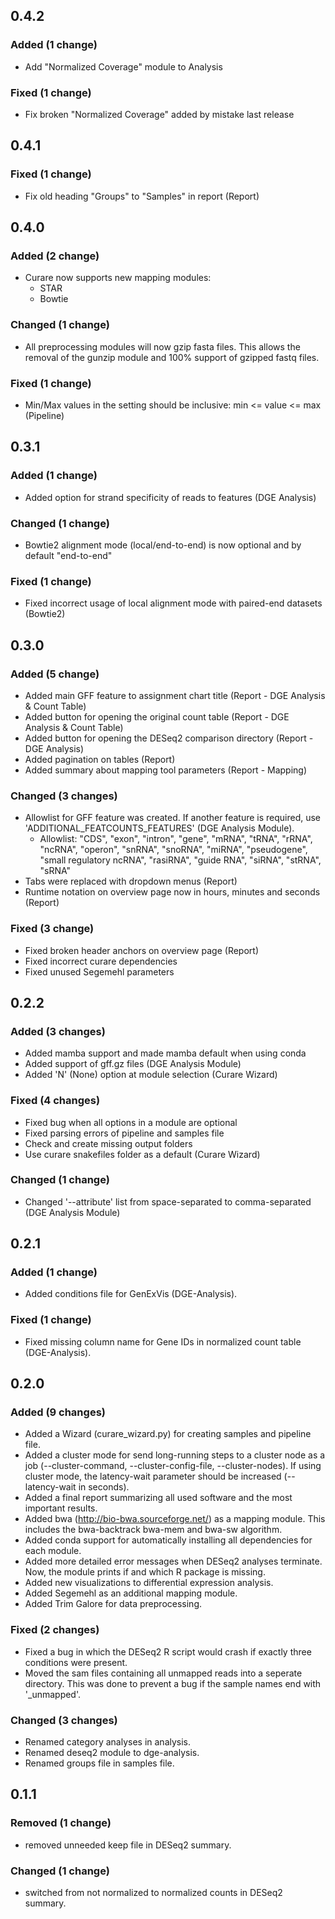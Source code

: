 ## 0.4.2

### Added (1 change)
- Add "Normalized Coverage" module to Analysis

### Fixed (1 change)
- Fix broken "Normalized Coverage" added by mistake last release

## 0.4.1

### Fixed (1 change)
- Fix old heading "Groups" to "Samples" in report (Report)

## 0.4.0

### Added (2 change)
- Curare now supports new mapping modules:
  - STAR
  - Bowtie

### Changed (1 change)
- All preprocessing modules will now gzip fasta files. This allows the removal of the gunzip module and 100% support of gzipped fastq files.

### Fixed (1 change)
- Min/Max values in the setting should be inclusive: min <= value <= max (Pipeline)

## 0.3.1

### Added (1 change)
- Added option for strand specificity of reads to features (DGE Analysis)

### Changed (1 change)
- Bowtie2 alignment mode (local/end-to-end) is now optional and by default "end-to-end"

### Fixed (1 change)
- Fixed incorrect usage of local alignment mode with paired-end datasets (Bowtie2)
  
## 0.3.0

### Added (5 change)

- Added main GFF feature to assignment chart title (Report - DGE Analysis & Count Table)
- Added button for opening the original count table (Report - DGE Analysis & Count Table)
- Added button for opening the DESeq2 comparison directory (Report - DGE Analysis)
- Added pagination on tables (Report)
- Added summary about mapping tool parameters (Report - Mapping)

### Changed (3 changes)

- Allowlist for GFF feature was created. If another feature is required, use 'ADDITIONAL_FEATCOUNTS_FEATURES' (DGE Analysis Module).
  - Allowlist: "CDS", "exon", "intron", "gene", "mRNA", "tRNA", "rRNA", "ncRNA", "operon", "snRNA", "snoRNA", "miRNA", "pseudogene", "small regulatory ncRNA", "rasiRNA", "guide RNA", "siRNA", "stRNA", "sRNA"
- Tabs were replaced with dropdown menus (Report)
- Runtime notation on overview page now in hours, minutes and seconds (Report)

### Fixed (3 change)
- Fixed broken header anchors on overview page (Report)
- Fixed incorrect curare dependencies
- Fixed unused Segemehl parameters

## 0.2.2

### Added (3 changes)

- Added mamba support and made mamba default when using conda
- Added support of gff.gz files (DGE Analysis Module)
- Added 'N' (None) option at module selection (Curare Wizard)

### Fixed (4 changes)

- Fixed bug when all options in a module are optional
- Fixed parsing errors of pipeline and samples file
- Check and create missing output folders
- Use curare snakefiles folder as a default (Curare Wizard)

### Changed (1 change)

- Changed '--attribute' list from space-separated to comma-separated (DGE Analysis Module)

## 0.2.1


### Added (1 change)

- Added conditions file for GenExVis (DGE-Analysis).


### Fixed (1 change)

- Fixed missing column name for Gene IDs in normalized count table (DGE-Analysis).

## 0.2.0


### Added (9 changes)

- Added a Wizard (curare_wizard.py) for creating samples and pipeline file.
- Added a cluster mode for send long-running steps to a cluster node as a job (--cluster-command, --cluster-config-file, --cluster-nodes). If using cluster mode, the latency-wait parameter should be increased (--latency-wait in seconds).
- Added a final report summarizing all used software and the most important results.
- Added bwa (http://bio-bwa.sourceforge.net/) as a mapping module. This includes the bwa-backtrack bwa-mem and bwa-sw algorithm.
- Added conda support for automatically installing all dependencies for each module.
- Added more detailed error messages when DESeq2 analyses terminate. Now, the module prints if and which R package is missing.
- Added new visualizations to differential expression analysis.
- Added Segemehl as an additional mapping module.
- Added Trim Galore for data preprocessing.


### Fixed (2 changes)

- Fixed a bug in which the DESeq2 R script would crash if exactly three conditions were present.
- Moved the sam files containing all unmapped reads into a seperate directory. This was done to prevent a bug if the sample names end with '_unmapped'.


### Changed (3 changes)

- Renamed category analyses in analysis.
- Renamed deseq2 module to dge-analysis.
- Renamed groups file in samples file.

## 0.1.1


### Removed (1 change)

- removed unneeded keep file in DESeq2 summary.


### Changed (1 change)

- switched from not normalized to normalized counts in DESeq2 summary.



